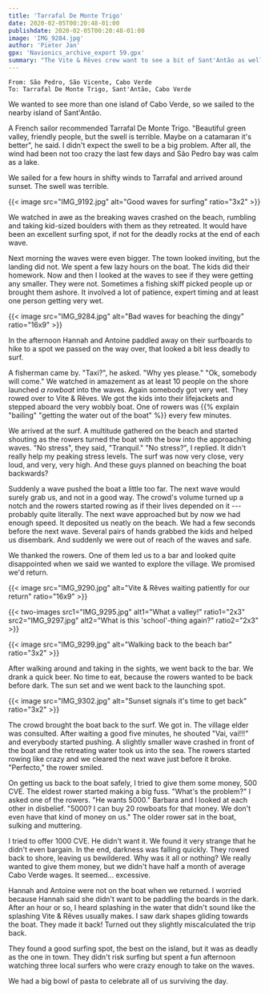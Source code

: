 ```yaml
---
title: 'Tarrafal De Monte Trigo'
date: 2020-02-05T00:20:48-01:00
publishdate: 2020-02-05T00:20:48-01:00
image: 'IMG_9284.jpg'
author: 'Pieter Jan'
gpx: 'Navionics_archive_export 59.gpx'
summary: "The Vite & Rêves crew want to see a bit of Sant'Antão as well and sail to Tarrafal."
---
```


`From: São Pedro, São Vicente, Cabo Verde`<br/>
`To: Tarrafal De Monte Trigo, Sant'Antão, Cabo Verde`

We wanted to see more than one island of Cabo Verde, so we sailed to the nearby island of Sant'Antão.

A French sailor recommended Tarrafal De Monte Trigo. "Beautiful green valley, friendly people, but the swell is terrible. Maybe on a catamaran it's better", he said. I didn't expect the swell to be a big problem. After all, the wind had been not too crazy the last few days and São Pedro bay was calm as a lake.

We sailed for a few hours in shifty winds to Tarrafal and arrived around sunset. The swell was terrible.

{{< image src="IMG_9192.jpg" alt="Good waves for surfing" ratio="3x2" >}}

We watched in awe as the breaking waves crashed on the beach, rumbling and taking kid-sized boulders with them as they retreated. It would have been an excellent surfing spot, if not for the deadly rocks at the end of each wave.

Next morning the waves were even bigger. The town looked inviting, but the landing did not. We spent a few lazy hours on the boat. The kids did their homework. Now and then I looked at the waves to see if they were getting any smaller. They were not. Sometimes a fishing skiff picked people up or brought them ashore. It involved a lot of patience, expert timing and at least one person getting very wet.

{{< image src="IMG_9284.jpg" alt="Bad waves for beaching the dingy" ratio="16x9" >}}

In the afternoon Hannah and Antoine paddled away on their surfboards to hike to a spot we passed on the way over, that looked a bit less deadly to surf.

A fisherman came by. "Taxi?", he asked. "Why yes please." "Ok, somebody will come." We watched in amazement as at least 10 people on the shore launched _a rowboat_ into the waves. Again somebody got very wet. They rowed over to Vite & Rêves. We got the kids into their lifejackets and stepped aboard the very wobbly boat. One of rowers was {{% explain "bailing" "getting the water out of the boat" %}} every few minutes.

We arrived at the surf. A multitude gathered on the beach and started shouting as the rowers turned the boat with the bow into the approaching waves. "No stress", they said, "Tranquil." "No stress?", I replied. It didn't really help my peaking stress levels. The surf was now very close, very loud, and very, very high. And these guys planned on beaching the boat backwards?

Suddenly a wave pushed the boat a little too far. The next wave would surely grab us, and not in a good way. The crowd's volume turned up a notch and the rowers started rowing as if their lives depended on it --- probably quite literally. The next wave approached but by now we had enough speed. It deposited us neatly on the beach. We had a few seconds before the next wave. Several pairs of hands grabbed the kids and helped us disembark. And suddenly we were out of reach of the waves and safe.

We thanked the rowers. One of them led us to a bar and looked quite disappointed when we said we wanted to explore the village. We promised we'd return.

{{< image src="IMG_9290.jpg" alt="Vite & Rêves waiting patiently for our return" ratio="16x9" >}}

{{< two-images src1="IMG_9295.jpg" alt1="What a valley!" ratio1="2x3" src2="IMG_9297.jpg" alt2="What is this 'school'-thing again?" ratio2="2x3" >}}

{{< image src="IMG_9299.jpg" alt="Walking back to the beach bar" ratio="3x2" >}}

After walking around and taking in the sights, we went back to the bar. We drank a quick beer. No time to eat, because the rowers wanted to be back before dark. The sun set and we went back to the launching spot.

{{< image src="IMG_9302.jpg" alt="Sunset signals it's time to get back" ratio="3x2" >}}

The crowd brought the boat back to the surf. We got in. The village elder was consulted. After waiting a good five minutes, he shouted "Vai, vai!!!" and everybody started pushing. A slightly smaller wave crashed in front of the boat and the retreating water took us into the sea. The rowers started rowing like crazy and we cleared the next wave just before it broke. "Perfecto," the rower smiled.

On getting us back to the boat safely, I tried to give them some money, 500 CVE. The eldest rower started making a big fuss. "What's the problem?" I asked one of the rowers. "He wants 5000." Barbara and I looked at each other in disbelief. "5000? I can buy 20 rowboats for that money. We don't even have that kind of money on us." The older rower sat in the boat, sulking and muttering.

I tried to offer 1000 CVE. He didn't want it. We found it very strange that he didn't even bargain. In the end, darkness was falling quickly. They rowed back to shore, leaving us bewildered. Why was it all or nothing? We really wanted to give them money, but we didn't have half a month of average Cabo Verde wages. It seemed... excessive.

Hannah and Antoine were not on the boat when we returned. I worried because Hannah said she didn't want to be paddling the boards in the dark. After an hour or so, I heard splashing in the water that didn't sound like the splashing Vite & Rêves usually makes. I saw dark shapes gliding towards the boat. They made it back! Turned out they slightly miscalculated the trip back.

They found a good surfing spot, the best on the island, but it was as deadly as the one in town. They didn't risk surfing but spent a fun afternoon watching three local surfers who were crazy enough to take on the waves.

We had a big bowl of pasta to celebrate all of us surviving the day.

